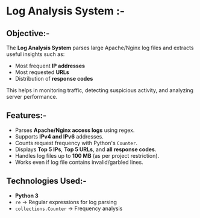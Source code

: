 # Log Analysis System :-

##  Objective:-
The **Log Analysis System** parses large Apache/Nginx log files and extracts useful insights such as:
- Most frequent **IP addresses**
- Most requested **URLs**
- Distribution of **response codes**

This helps in monitoring traffic, detecting suspicious activity, and analyzing server performance.


##  Features:-
- Parses **Apache/Nginx access logs** using regex.
- Supports **IPv4 and IPv6** addresses.
- Counts request frequency with Python's `Counter`.
- Displays **Top 5 IPs**, **Top 5 URLs**, and **all response codes**.
- Handles log files up to **100 MB** (as per project restriction).
- Works even if log file contains invalid/garbled lines.


## Technologies Used:-
- **Python 3**
- `re` → Regular expressions for log parsing  
- `collections.Counter` → Frequency analysis
